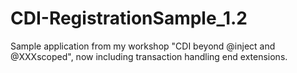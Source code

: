 # CDI-RegistrationSample_1.2
Sample application from my workshop "CDI beyond @inject and @XXXscoped", now including transaction handling end extensions.

